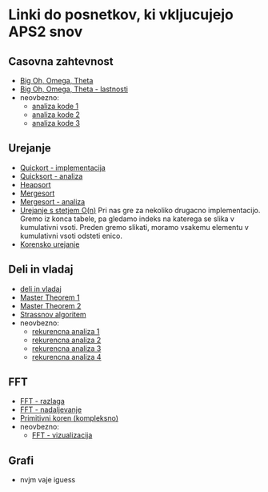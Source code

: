 # Linki do posnetkov, ki vkljucujejo APS2 snov

## Casovna zahtevnost
- [Big Oh, Omega, Theta](https://youtu.be/A03oI0znAoc)
- [Big Oh, Omega, Theta - lastnosti](https://youtu.be/NI4OKSvGAgM)
- neovbezno:
    - [analiza kode 1](https://youtu.be/9TlHvipP5yA)
    - [analiza kode 2](https://youtu.be/9SgLBjXqwd4)
    - [analiza kode 3](https://youtu.be/p1EnSvS3urU)

## Urejanje
- [Quickort - implementacija](https://www.youtube.com/watch?v=7h1s2SojIRw) 
- [Quicksort - analiza](https://www.youtube.com/watch?v=-qOVVRIZzao)
- [Heapsort](https://www.youtube.com/watch?v=HqPJF2L5h9U)
- [Mergesort](https://www.youtube.com/watch?v=mB5HXBb_HY8)
- [Mergesort - analiza](https://www.youtube.com/watch?v=ak-pz7tS5DE)
- [Urejanje s stetjem O(n)](https://www.youtube.com/watch?v=OKd534EWcdk)
    Pri nas gre za nekoliko drugacno implementacijo. Gremo iz konca tabele, pa gledamo indeks na katerega se slika v kumulativni vsoti. Preden gremo slikati, moramo
    vsakemu elementu v kumulativni vsoti odsteti enico.
- [Korensko urejanje](https://www.youtube.com/watch?v=nu4gDuFabIM)

## Deli in vladaj
- [deli in vladaj](https://youtu.be/2Rr2tW9zvRg)
- [Master Theorem 1](https://youtu.be/OynWkEj0S-s)
- [Master Theorem 2](https://youtu.be/CyknhZbfMqc)
- [Strassnov algoritem](https://youtu.be/0oJyNmEbS4w)
- neovbezno:
    - [rekurencna analiza 1](https://youtu.be/4V30R3I1vLI)
    - [rekurencna analiza 2](https://youtu.be/IawM82BQ4II)
    - [rekurencna analiza 3](https://youtu.be/MhT7XmxhaCE)
    - [rekurencna analiza 4](https://youtu.be/JvcqtZk2mng)

## FFT
- [FFT - razlaga](https://www.youtube.com/watch?v=h7apO7q16V0)
- [FFT - nadaljevanje](https://www.youtube.com/watch?v=Ty0JcR6Dvis)
- [Primitivni koren (kompleksno)](https://www.youtube.com/watch?v=bme6sLcpYgA)
- neovbezno:
    - [FFT - vizualizacija](https://www.youtube.com/watch?v=spUNpyF58BY)
## Grafi
- nvjm vaje iguess

